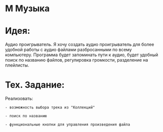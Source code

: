 # M Музыка

# Идея:
Аудио проигрыватель.
Я хочу создать аудио проигрыватель для более удобной работы с аудио файлами разбросанными по всему компьютеру.
Программа будет запоминать пути к аудио, будет удобный поиск по названию файлов, регулировка громкости, разделение на плейлисты.

# Тех. Задание:
Реализовать:

    - возможность выбора трека из "Коллекций"
    
    - поиск по названию
    
    - функциональные кнопки для управления произведения файла
